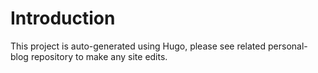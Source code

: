 # Introduction

This project is auto-generated using Hugo, please see related personal-blog repository to make any site edits.
